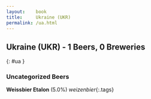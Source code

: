 ```yaml
---
layout:    book
title:     Ukraine (UKR)
permalink: /ua.html
---
```


## Ukraine (UKR) - 1 Beers, 0 Breweries
{: #ua }




### Uncategorized Beers

**Weissbier Etalon** (5.0%) _weizenbier_{:.tags} 



 
